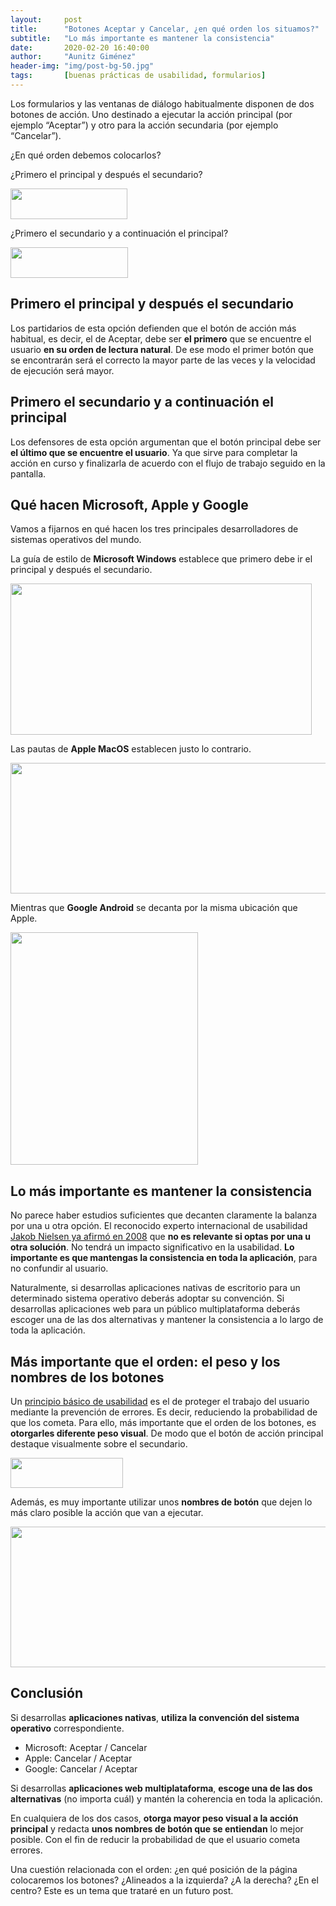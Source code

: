 ```yaml
---
layout:     post
title:      "Botones Aceptar y Cancelar, ¿en qué orden los situamos?"
subtitle:   "Lo más importante es mantener la consistencia"
date:       2020-02-20 16:40:00
author:     "Aunitz Giménez"
header-img: "img/post-bg-50.jpg"
tags:       [buenas prácticas de usabilidad, formularios]
---
```


<p>Los formularios y las ventanas de diálogo habitualmente disponen de dos botones de acción. Uno destinado a ejecutar la acción principal (por ejemplo “Aceptar”) y otro para la acción secundaria (por ejemplo “Cancelar”).</p>

<p>¿En qué orden debemos colocarlos?</p>

<p>¿Primero el principal y después el secundario?</p>

<p><img src="{{ site.baseurl }}/img/botones-aceptar-cancelar-orden-01.png" loading="lazy" alt="" width="187" height="49"></p>

<p>¿Primero el secundario y a continuación el principal?</p>

<p><img src="{{ site.baseurl }}/img/botones-aceptar-cancelar-orden-02.png" loading="lazy" alt="" width="188" height="49"></p>

<h2>Primero el principal y después el secundario</h2>

<p>Los partidarios de esta opción defienden que el botón de acción más habitual, es decir, el de Aceptar, debe ser <strong>el primero</strong> que se encuentre el usuario <strong>en su orden de lectura natural</strong>. De ese modo el primer botón que se encontrarán será el correcto la mayor parte de las veces y la velocidad de ejecución será mayor.</p>

<h2>Primero el secundario y a continuación el principal</h2>

<p>Los defensores de esta opción argumentan que el botón principal debe ser <strong>el último que se encuentre el usuario</strong>. Ya que sirve para completar la acción en curso y finalizarla de acuerdo con el flujo de trabajo seguido en la pantalla.</p>

<h2>Qué hacen Microsoft, Apple y Google</h2>

<p>Vamos a fijarnos en qué hacen los tres principales desarrolladores de sistemas operativos del mundo.</p>

<p>La guía de estilo de <strong>Microsoft Windows</strong> establece que primero debe ir el principal y después el secundario.</p>

<p><img src="{{ site.baseurl }}/img/botones-aceptar-cancelar-orden-03.png" loading="lazy" alt="" width="482" height="242"></p>

<p>Las pautas de <strong>Apple MacOS</strong> establecen justo lo contrario.</p>

<p><img src="{{ site.baseurl }}/img/botones-aceptar-cancelar-orden-04.png" loading="lazy" alt="" width="537" height="209"></p>

<p>Mientras que <strong>Google Android</strong> se decanta por la misma ubicación que Apple.</p>

<p><img src="{{ site.baseurl }}/img/botones-aceptar-cancelar-orden-05.png" loading="lazy" alt="" width="300" height="372"></p>

<h2>Lo más importante es mantener la consistencia</h2>

<p>No parece haber estudios suficientes que decanten claramente la balanza por una u otra opción. El reconocido experto internacional de usabilidad <a href="https://www.nngroup.com/articles/ok-cancel-or-cancel-ok/" target="_blank" rel="noopener noreferrer">Jakob Nielsen ya afirmó en 2008</a> que <strong>no es relevante si optas por una u otra solución</strong>. No tendrá un impacto significativo en la usabilidad. <strong>Lo importante es que mantengas la consistencia en toda la aplicación</strong>, para no confundir al usuario.</p>

<p>Naturalmente, si desarrollas aplicaciones nativas de escritorio para un determinado sistema operativo deberás adoptar su convención. Si desarrollas aplicaciones web para un público multiplataforma deberás escoger una de las dos alternativas y mantener la consistencia a lo largo de toda la aplicación.</p>

<h2>Más importante que el orden: el peso y los nombres de los botones</h2>

<p>Un <a href="{{ site.baseurl }}{% post_url 2017-01-18-principios-usabilidad %}">principio básico de usabilidad</a> es el de proteger el trabajo del usuario mediante la prevención de errores. Es decir, reduciendo la probabilidad de que los cometa. Para ello, más importante que el orden de los botones, es <strong>otorgarles diferente peso visual</strong>. De modo que el botón de acción principal destaque visualmente sobre el secundario.</p>

<p><img src="{{ site.baseurl }}/img/botones-aceptar-cancelar-orden-06.png" loading="lazy" alt="" width="180" height="48"></p>

<p>Además, es muy importante utilizar unos <strong>nombres de botón</strong> que dejen lo más claro posible la acción que van a ejecutar.</p>

<p><img src="{{ site.baseurl }}/img/botones-aceptar-cancelar-orden-07.png" loading="lazy" alt="" width="517" height="225"></p>

<h2>Conclusión</h2>

<p>Si desarrollas <strong>aplicaciones nativas</strong>, <strong>utiliza la convención del sistema operativo</strong> correspondiente.</p>

<ul>
    <li>Microsoft: Aceptar / Cancelar</li>
    <li>Apple: Cancelar / Aceptar</li>
    <li>Google: Cancelar / Aceptar</li>
</ul>

<p>Si desarrollas <strong>aplicaciones web multiplataforma</strong>, <strong>escoge una de las dos alternativas</strong> (no importa cuál) y mantén la coherencia en toda la aplicación.</p>

<p>En cualquiera de los dos casos, <strong>otorga mayor peso visual a la acción principal</strong> y redacta <strong>unos nombres de botón que se entiendan</strong> lo mejor posible. Con el fin de reducir la probabilidad de que el usuario cometa errores.</p>

<p>Una cuestión relacionada con el orden: ¿en qué posición de la página colocaremos los botones? ¿Alineados a la izquierda? ¿A la derecha? ¿En el centro? Este es un tema que trataré en un futuro post.</p>
